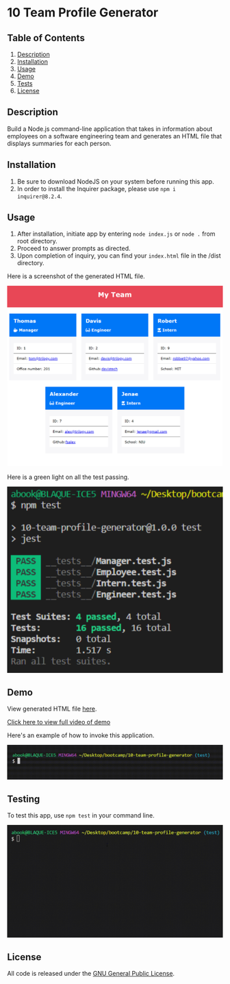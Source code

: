 # 10 Team Profile Generator

## Table of Contents
1. [Description](#desc)
2. [Installation](#install)
3. [Usage](#usage)
4. [Demo](#demo)
6. [Tests](#tests)
7. [License](#license)

<a name="desc"></a>
## Description 
Build a Node.js command-line application that takes in information about employees on a software engineering team and generates an HTML file that displays summaries for each person.

<a name="install"></a> 
## Installation

1. Be sure to download NodeJS on your system before running this app.
2. In order to install the Inquirer package, please use `npm i inquirer@8.2.4`.

<a name="usage"></a> 
## Usage

1. After installation, initiate app by entering `node index.js` or `node .` from root directory.
2. Proceed to answer prompts as directed.
3. Upon completion of inquiry, you can find your `index.html` file in the /dist directory.

Here is a screenshot of the generated HTML file.

![Generated HTML screenshot](./dist/img/generated-html.png)

Here is a green light on all the test passing.

![Tests passed screenshot](./dist/img/tests-passed.png)

<a name="demo"></a> 
## Demo
View generated HTML file [here](https://ebonygrrl.github.io/10-team-profile-generator/dist/).

[Click here to view full video of demo](https://youtu.be/S4eFQ3Jqdbs)

Here's an example of how to invoke this application.

![Invoke application](./dist/img/invoke-app.gif)

<a name="tests"></a>
## Testing

To test this app, use `npm test` in your command line.

![Run test](./dist/img/jest-test-pass.gif)

<a name="license"></a> 
## License
All code is released under the [GNU General Public License](https://www.gnu.org/licenses/gpl-3.0.en.html).
